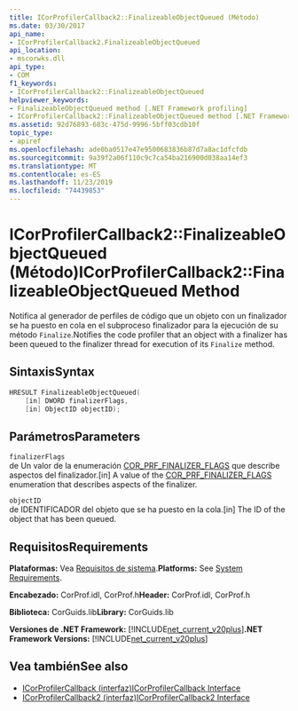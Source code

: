 ```yaml
---
title: ICorProfilerCallback2::FinalizeableObjectQueued (Método)
ms.date: 03/30/2017
api_name:
- ICorProfilerCallback2.FinalizeableObjectQueued
api_location:
- mscorwks.dll
api_type:
- COM
f1_keywords:
- ICorProfilerCallback2::FinalizeableObjectQueued
helpviewer_keywords:
- FinalizeableObjectQueued method [.NET Framework profiling]
- ICorProfilerCallback2::FinalizeableObjectQueued method [.NET Framework profiling]
ms.assetid: 92d76893-683c-475d-9996-5bff03cdb10f
topic_type:
- apiref
ms.openlocfilehash: ade0ba0517e47e9500683836b87d7a8ac1dfcfdb
ms.sourcegitcommit: 9a39f2a06f110c9c7ca54ba216900d038aa14ef3
ms.translationtype: MT
ms.contentlocale: es-ES
ms.lasthandoff: 11/23/2019
ms.locfileid: "74439853"
---
```

# <a name="icorprofilercallback2finalizeableobjectqueued-method"></a><span data-ttu-id="d4e4f-102">ICorProfilerCallback2::FinalizeableObjectQueued (Método)</span><span class="sxs-lookup"><span data-stu-id="d4e4f-102">ICorProfilerCallback2::FinalizeableObjectQueued Method</span></span>
<span data-ttu-id="d4e4f-103">Notifica al generador de perfiles de código que un objeto con un finalizador se ha puesto en cola en el subproceso finalizador para la ejecución de su método `Finalize`.</span><span class="sxs-lookup"><span data-stu-id="d4e4f-103">Notifies the code profiler that an object with a finalizer has been queued to the finalizer thread for execution of its `Finalize` method.</span></span>  
  
## <a name="syntax"></a><span data-ttu-id="d4e4f-104">Sintaxis</span><span class="sxs-lookup"><span data-stu-id="d4e4f-104">Syntax</span></span>  
  
```cpp  
HRESULT FinalizeableObjectQueued(  
    [in] DWORD finalizerFlags,  
    [in] ObjectID objectID);  
```  
  
## <a name="parameters"></a><span data-ttu-id="d4e4f-105">Parámetros</span><span class="sxs-lookup"><span data-stu-id="d4e4f-105">Parameters</span></span>  
 `finalizerFlags`  
 <span data-ttu-id="d4e4f-106">de Un valor de la enumeración [COR_PRF_FINALIZER_FLAGS](../../../../docs/framework/unmanaged-api/profiling/cor-prf-finalizer-flags-enumeration.md) que describe aspectos del finalizador.</span><span class="sxs-lookup"><span data-stu-id="d4e4f-106">[in] A value of the [COR_PRF_FINALIZER_FLAGS](../../../../docs/framework/unmanaged-api/profiling/cor-prf-finalizer-flags-enumeration.md) enumeration that describes aspects of the finalizer.</span></span>  
  
 `objectID`  
 <span data-ttu-id="d4e4f-107">de IDENTIFICADOR del objeto que se ha puesto en la cola.</span><span class="sxs-lookup"><span data-stu-id="d4e4f-107">[in] The ID of the object that has been queued.</span></span>  
  
## <a name="requirements"></a><span data-ttu-id="d4e4f-108">Requisitos</span><span class="sxs-lookup"><span data-stu-id="d4e4f-108">Requirements</span></span>  
 <span data-ttu-id="d4e4f-109">**Plataformas:** Vea [Requisitos de sistema](../../../../docs/framework/get-started/system-requirements.md).</span><span class="sxs-lookup"><span data-stu-id="d4e4f-109">**Platforms:** See [System Requirements](../../../../docs/framework/get-started/system-requirements.md).</span></span>  
  
 <span data-ttu-id="d4e4f-110">**Encabezado:** CorProf.idl, CorProf.h</span><span class="sxs-lookup"><span data-stu-id="d4e4f-110">**Header:** CorProf.idl, CorProf.h</span></span>  
  
 <span data-ttu-id="d4e4f-111">**Biblioteca:** CorGuids.lib</span><span class="sxs-lookup"><span data-stu-id="d4e4f-111">**Library:** CorGuids.lib</span></span>  
  
 <span data-ttu-id="d4e4f-112">**Versiones de .NET Framework:** [!INCLUDE[net_current_v20plus](../../../../includes/net-current-v20plus-md.md)]</span><span class="sxs-lookup"><span data-stu-id="d4e4f-112">**.NET Framework Versions:** [!INCLUDE[net_current_v20plus](../../../../includes/net-current-v20plus-md.md)]</span></span>  
  
## <a name="see-also"></a><span data-ttu-id="d4e4f-113">Vea también</span><span class="sxs-lookup"><span data-stu-id="d4e4f-113">See also</span></span>

- [<span data-ttu-id="d4e4f-114">ICorProfilerCallback (interfaz)</span><span class="sxs-lookup"><span data-stu-id="d4e4f-114">ICorProfilerCallback Interface</span></span>](../../../../docs/framework/unmanaged-api/profiling/icorprofilercallback-interface.md)
- [<span data-ttu-id="d4e4f-115">ICorProfilerCallback2 (interfaz)</span><span class="sxs-lookup"><span data-stu-id="d4e4f-115">ICorProfilerCallback2 Interface</span></span>](../../../../docs/framework/unmanaged-api/profiling/icorprofilercallback2-interface.md)
